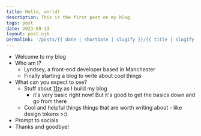 ```yaml
---
title: Hello, world!
description: This is the first post on my blog
tags: post
date: 2023-09-13
layout: post.njk
permalink: '/posts/{{ date | shortDate | slugify }}/{{ title | slugify }}'
---
```


* Welcome to my blog
* Who am I?
    * Lyndsey, a front-end developer based in Manchester
    * Finally starting a blog to write about cool things
* What can you expect to see?
    * Stuff about <a href="" target="_blank" rel="noopener noreferrer">11ty</a> as I build my blog
        * it's very basic right now! But it's good to get the basics down and go from there
    * Cool and helpful things things that are worth writing about - like design tokens >:)
* Prompt to socials
* Thanks and goodbye!
